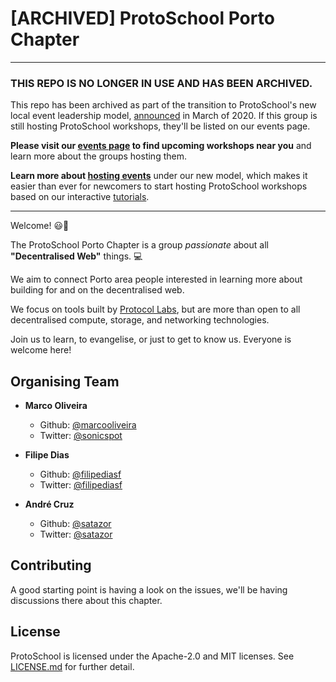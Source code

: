 # [ARCHIVED] ProtoSchool Porto Chapter


*******************************

### THIS REPO IS NO LONGER IN USE AND HAS BEEN ARCHIVED.

This repo has been archived as part of the transition to ProtoSchool's new local event leadership model, [announced](https://github.com/ProtoSchool/organizing/issues/84) in March of 2020. If this group is still hosting ProtoSchool workshops, they'll be listed on our events page.

**Please visit our [events page](https://proto.school/#/events) to find upcoming workshops near you** and learn more about the groups hosting them. 

**Learn more about [hosting events](https://proto.school/#/host)** under our new model, which makes it easier than ever for newcomers to start hosting ProtoSchool workshops based on our interactive [tutorials](https://proto.school/#/tutorials).

*********************************

Welcome! 😃👋

The ProtoSchool Porto Chapter is a group *passionate* about all **"Decentralised Web"** things. :computer:

We aim to connect Porto area people interested in learning more about building for and on the decentralised web.

We focus on tools built by [Protocol Labs](https://protocol.ai), but are more than open to all decentralised compute, storage, and networking technologies.

Join us to learn, to evangelise, or just to get to know us. Everyone is welcome here!

## Organising Team

- **Marco Oliveira**
  - Github: [@marcooliveira](https://github.com/marcooliveira)
  - Twitter: [@sonicspot](https://twitter.com/sonicspot)

- **Filipe Dias**
  - Github: [@filipediasf](https://github.com/filipediasf)
  - Twitter: [@filipediasf](https://twitter.com/filipediasf)

- **André Cruz**
  - Github: [@satazor](https://github.com/satazor)
  - Twitter: [@satazor](https://twitter.com/satazor)

## Contributing

A good starting point is having a look on the issues, we'll be having discussions there about this chapter.

## License

ProtoSchool is licensed under the Apache-2.0 and MIT licenses. See [LICENSE.md](./LICENSE.md) for further detail.
